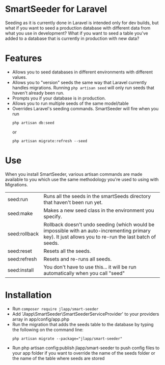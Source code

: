 # SmartSeeder for Laravel

Seeding as it is currently done in Laravel is intended only for dev builds, but what if you want to seed a production database with different data from what you use in development? What if you want to seed a table you've added to a database that is currently in production with new data?

Features
========

- Allows you to seed databases in different environments with different values.
- Allows you to "version" seeds the same way that Laravel currently handles migrations. Running ```php artisan seed``` will only run seeds that haven't already been run.
- Prompts you if your database is in production.
- Allows you to run multiple seeds of the same model/table
- Overrides Laravel's seeding commands. SmartSeeder will fire when you run
    ```
    php artisan db:seed
    ```
     or
    ```
    php artisan migrate:refresh --seed
    ```

Use
=====
When you install SmartSeeder, various artisan commands are made available to you which use the same methodology you're used to using with Migrations.

<table>
<tr><td>seed:run</td><td>Runs all the seeds in the smartSeeds directory that haven't been run yet.</td></tr>
<tr><td>seed:make</td><td>Makes a new seed class in the environment you specify.</td></tr>
<tr><td>seed:rollback</td><td>Rollback doesn't undo seeding (which would be impossible with an auto-incrementing primary key). It just allows you to re-run the last batch of seeds.</td></tr>
<tr><td>seed:reset</td><td>Resets all the seeds.</td></tr>
<tr><td>seed:refresh</td><td>Resets and re-runs all seeds.</td></tr>
<tr><td>seed:install</td><td>You don't have to use this... it will be run automatically when you call "seed"</td></tr>
</table>

Installation
============

- Run `composer require jlapp/smart-seeder`
- Add 'Jlapp\SmartSeeder\SmartSeederServiceProvider' to your providers array in app/config/app.php
- Run the migration that adds the seeds table to the database by typing the following on the command line:
    ```
    php artisan migrate --package="jlapp/smart-seeder"
    ```
- Run php artisan config:publish jlapp/smart-seeder to push config files to your app folder if you want to override the name of the seeds folder or the name of the table where seeds are stored
